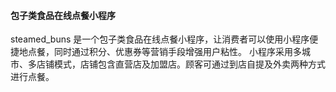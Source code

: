 #### 包子类食品在线点餐小程序
steamed_buns 是一个包子类食品在线点餐小程序，让消费者可以使用小程序便捷地点餐，同时通过积分、优惠券等营销手段增强用户粘性。
小程序采用多城市、多店铺模式，店铺包含直营店及加盟店。顾客可通过到店自提及外卖两种方式进行点餐。
